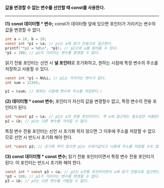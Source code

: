 ####  값을 변경할 수 없는 변수를 선언할 때 const를 사용한다. ####
___

**(1) const 데이터형 * 변수;**
const가 데이터형 앞에 있으면 포인터가 가리키는 변수의 값을 변경할 수 없다.

```c
int a = 10, b = 20;
const int *p1 = &a; // p1는 a에 읽기 전용으로 접근한다.
printf("*p1 = %d\n", *p1); // p1으로 a를 읽어올 수 있다.
*p1 = 100; // p1이 가리키는 변수를 변경할 수 없다.
```

읽기 전용 포인터는 선언 시 **널 포인터**로 초기화하고, 원하는 시점에 특정 변수의 주소를 저장하고 사용할 수 있다. 
```c
const int *p1 = NULL; // p1는 가리키는 변수가 없다.
int sum = 12345;

p1 = &sum; // 원하는 시점에 변수의 주소를 저장한다.\
```

**(2) 데이터형 * const 변수;**
포인터가 자신의 값을 변경할수 없고, 특정 변수의 전용 포인터가 된다.
```c
int *const p2 = &a; // p2는 a의 전용 포인터이다. 즉 a에 접근하는 용도로만 사용된다.
p2 = &b; // p2는 다른 변수를 가리킬 수 없다. 
```

특정 변수 전용 포인터는 선언 시 초기화 하지 않으면 그 이후에 주소를 저장할 수 없으므로 선언 시 반드시 초기화 해야 한다.
```c
int *const p2; // 초기화 하지 않으면 p2는 쓰레기값이고 나중에 주소를 저장할 수도 없다.
```

**(3) const 데이터형 * const 변수;**
읽기 전용 포인터이면서 특정 변수 전용 포인터가 된다.
이 포인터는 반드시 초기화 해야 한다.
```c
const int * const p3 = &a; // p3는 a전용 포인터이면서 a에 읽기 전용으로 접근한다.
*p3 = 100; // p3가 가리키는 변수를 변경할 수 없다.
p3 = &b; // p3는 다른 변수를 가릴킬 수 없다.
```
